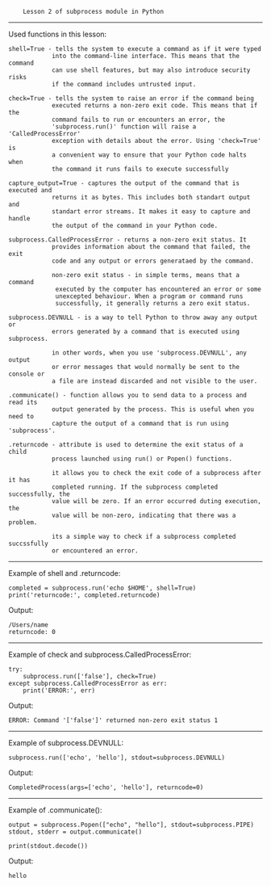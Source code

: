         Lesson 2 of subprocess module in Python

------------------------------------
Used functions in this lesson:

    shell=True - tells the system to execute a command as if it were typed
                into the command-line interface. This means that the command 
                can use shell features, but may also introduce security risks
                if the command includes untrusted input.

    check=True - tells the system to raise an error if the command being
                executed returns a non-zero exit code. This means that if the
                command fails to run or encounters an error, the 
                'subprocess.run()' function will raise a 'CalledProcessError'
                exception with details about the error. Using 'check=True' is
                a convenient way to ensure that your Python code halts when
                the command it runs fails to execute successfully

    capture_output=True - captures the output of the command that is executed and
                returns it as bytes. This includes both standart output and 
                standart error streams. It makes it easy to capture and handle
                the output of the command in your Python code.

    subprocess.CalledProcessError - returns a non-zero exit status. It 
                provides information about the command that failed, the exit
                code and any output or errors generataed by the command.

                non-zero exit status - in simple terms, means that a command
                 executed by the computer has encountered an error or some
                 unexcepted behaviour. When a program or command runs 
                 successfully, it generally returns a zero exit status.

    subprocess.DEVNULL - is a way to tell Python to throw away any output or
                errors generated by a command that is executed using subprocess.

                in other words, when you use 'subprocess.DEVNULL', any output
                or error messages that would normally be sent to the console or
                a file are instead discarded and not visible to the user.

    .communicate() - function allows you to send data to a process and read its
                output generated by the process. This is useful when you need to
                capture the output of a command that is run using 'subprocess'. 
        
    .returncode - attribute is used to determine the exit status of a child 
                process launched using run() or Popen() functions.

                it allows you to check the exit code of a subprocess after it has
                completed running. If the subprocess completed successfully, the
                value will be zero. If an error occurred duting execution, the
                value will be non-zero, indicating that there was a problem.

                its a simple way to check if a subprocess completed succssfully
                or encountered an error.

------------------------------------

Example of shell and .returncode:

    completed = subprocess.run('echo $HOME', shell=True)
    print('returncode:', completed.returncode)

Output:

    /Users/name
    returncode: 0

------------------------------------

Example of check and subprocess.CalledProcessError:

    try:
        subprocess.run(['false'], check=True)
    except subprocess.CalledProcessError as err:
        print('ERROR:', err)

Output:

    ERROR: Command '['false']' returned non-zero exit status 1

------------------------------------

Example of subprocess.DEVNULL:

    subprocess.run(['echo', 'hello'], stdout=subprocess.DEVNULL)

Output:

    CompletedProcess(args=['echo', 'hello'], returncode=0)

-------------------------------------

Example of .communicate():

    output = subprocess.Popen(["echo", "hello"], stdout=subprocess.PIPE)
    stdout, stderr = output.communicate()

    print(stdout.decode())

Output:

    hello
    
